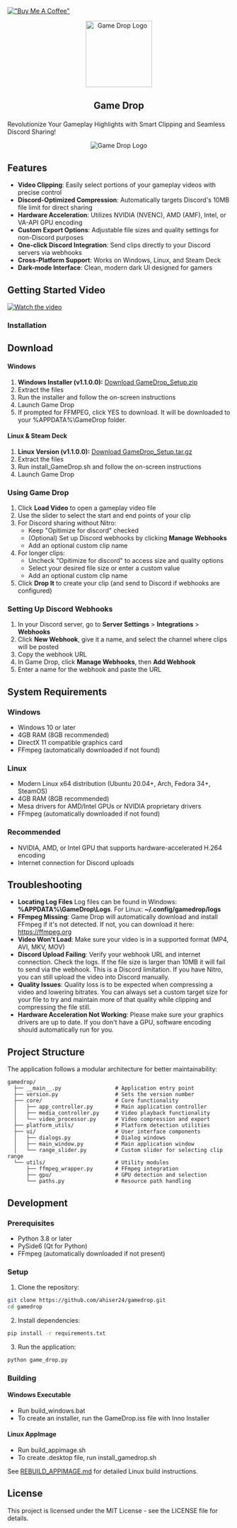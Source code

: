[!["Buy Me A Coffee"](https://www.buymeacoffee.com/assets/img/custom_images/orange_img.png)](https://www.buymeacoffee.com/andrewhiser)
<p align="center">
  <img src="gamedrop/assets/logo.png" alt="Game Drop Logo" width="150">
</p>


## <p style="text-align: center;">Game Drop</p>

Revolutionize Your Gameplay Highlights with Smart Clipping and Seamless Discord Sharing!


<p align="center">
  <img src="gamedrop/assets/Game Drop.png" alt="Game Drop Logo">
</p>

## Features

- **Video Clipping**: Easily select portions of your gameplay videos with precise control
- **Discord-Optimized Compression**: Automatically targets Discord's 10MB file limit for direct sharing
- **Hardware Acceleration**: Utilizes NVIDIA (NVENC), AMD (AMF), Intel, or VA-API GPU encoding
- **Custom Export Options**: Adjustable file sizes and quality settings for non-Discord purposes
- **One-click Discord Integration**: Send clips directly to your Discord servers via webhooks
- **Cross-Platform Support**: Works on Windows, Linux, and Steam Deck
- **Dark-mode Interface**: Clean, modern dark UI designed for gamers

## Getting Started Video
[![Watch the video](https://img.youtube.com/vi/Sgc1owFrS7E/maxresdefault.jpg)](https://www.youtube.com/watch?v=fFhfKb545To)


### Installation
## Download

#### Windows
1. **Windows Installer (v1.1.0.0):** [Download GameDrop_Setup.zip](https://github.com/ahiser24/GameDrop/releases/latest)
2. Extract the files
3. Run the installer and follow the on-screen instructions
4. Launch Game Drop
5. If prompted for FFMPEG, click YES to download. It will be downloaded to your %APPDATA%\GameDrop folder.

#### Linux & Steam Deck
1. **Linux Version (v1.1.0.0):** [Download GameDrop_Setup.tar.gz](https://github.com/ahiser24/GameDrop/releases/latest)
2. Extract the files
3. Run install_GameDrop.sh and follow the on-screen instructions
4. Launch Game Drop

### Using Game Drop
1. Click **Load Video** to open a gameplay video file
2. Use the slider to select the start and end points of your clip
3. For Discord sharing without Nitro:
   - Keep "Opitimize for discord" checked
   - (Optional) Set up Discord webhooks by clicking **Manage Webhooks**
   - Add an optional custom clip name
4. For longer clips:
   - Uncheck "Opitimize for discord" to access size and quality options
   - Select your desired file size or enter a custom value
   - Add an optional custom clip name
5. Click **Drop It** to create your clip (and send to Discord if webhooks are configured)

### Setting Up Discord Webhooks

1. In your Discord server, go to **Server Settings** > **Integrations** > **Webhooks**
2. Click **New Webhook**, give it a name, and select the channel where clips will be posted
3. Copy the webhook URL
4. In Game Drop, click **Manage Webhooks**, then **Add Webhook**
5. Enter a name for the webhook and paste the URL

## System Requirements

### Windows
- Windows 10 or later
- 4GB RAM (8GB recommended)
- DirectX 11 compatible graphics card
- FFmpeg (automatically downloaded if not found)

### Linux
- Modern Linux x64 distribution (Ubuntu 20.04+, Arch, Fedora 34+, SteamOS)
- 4GB RAM (8GB recommended)
- Mesa drivers for AMD/Intel GPUs or NVIDIA proprietary drivers
- FFmpeg (automatically downloaded if not found)

### Recommended
- NVIDIA, AMD, or Intel GPU that supports hardware-accelerated H.264 encoding
- Internet connection for Discord uploads

## Troubleshooting

- **Locating Log Files** Log files can be found in Windows: **%APPDATA%\GameDrop\Logs**. For Linux: **~/.config/gamedrop/logs**
- **FFmpeg Missing**: Game Drop will automatically download and install FFmpeg if it's not detected. If not, you can download it here: https://ffmpeg.org
- **Video Won't Load**: Make sure your video is in a supported format (MP4, AVI, MKV, MOV)
- **Discord Upload Failing**: Verify your webhook URL and internet connection. Check the logs. If the file size is larger than 10MB it will fail to send via the webhook. This is a Discord limitation. If you have Nitro, you can still upload the video into Discord manually.
- **Quality Issues**: Quality loss is to be expected when compressing a video and lowering bitrates. You can always set a custom target size for your file to try and maintain more of that quality while clipping and compressing the file still.
- **Hardware Acceleration Not Working**: Please make sure your graphics drivers are up to date. If you don't have a GPU, software encoding should automatically run for you.

## Project Structure

The application follows a modular architecture for better maintainability:

```
gamedrop/
  ├── __main__.py                 # Application entry point
  ├── version.py                  # Sets the version number
  ├── core/                       # Core functionality
  │   ├── app_controller.py       # Main application controller
  │   ├── media_controller.py     # Video playback functionality
  │   └── video_processor.py      # Video compression and export
  ├── platform_utils/             # Platform detection utilities
  ├── ui/                         # User interface components
  │   ├── dialogs.py              # Dialog windows
  │   ├── main_window.py          # Main application window
  │   └── range_slider.py         # Custom slider for selecting clip range
  └── utils/                      # Utility modules
      ├── ffmpeg_wrapper.py       # FFmpeg integration
      ├── gpu/                    # GPU detection and selection
      └── paths.py                # Resource path handling
```

## Development

### Prerequisites

- Python 3.8 or later
- PySide6 (Qt for Python)
- FFmpeg (automatically downloaded if not present)

### Setup

1. Clone the repository:
```bash
git clone https://github.com/ahiser24/gamedrop.git
cd gamedrop
```

2. Install dependencies:
```bash
pip install -r requirements.txt
```

3. Run the application:
```bash
python game_drop.py
```

### Building

#### Windows Executable
- Run build_windows.bat
- To create an installer, run the GameDrop.iss file with Inno Installer

#### Linux AppImage
- Run build_appimage.sh
- To create .desktop file, run install_gamedrop.sh

See [REBUILD_APPIMAGE.md](REBUILD_APPIMAGE.md) for detailed Linux build instructions.

## License

This project is licensed under the MIT License - see the LICENSE file for details.
